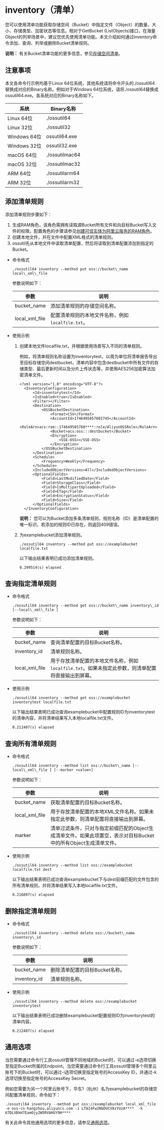 # inventory（清单）

您可以使用清单功能获取存储空间（Bucket）中指定文件（Object）的数量、大小、存储类型、加密状态等信息。相对于GetBucket \(ListObjects\)接口，在海量Object的列举场景中，建议您优先使用清单功能。本文介绍如何通过inventory命令添加、查询、列举或删除Bucket清单规则。

**说明：** 有关Bucket清单功能的更多信息，参见[存储空间清单](/intl.zh-CN/开发指南/存储空间（Bucket）/存储空间清单.md)。

## 注意事项

本文各命令行示例均基于Linux 64位系统，其他系统请将命令开头的./ossutil64替换成对应的Binary名称。例如对于Windows 64位系统，请将./ossutil64替换成ossutil64.exe。各系统对应的Binary名称如下。

|系统|Binary名称|
|--|--------|
|Linux 64位|./ossutil64|
|Linux 32位|./ossutil32|
|Windows 64位|ossutil64.exe|
|Windows 32位|ossutil32.exe|
|macOS 64位|./ossutilmac64|
|macOS 32位|./ossutilmac32|
|ARM 64位|./ossutilarm64|
|ARM 32位|./ossutilarm32|

## 添加清单规则

添加清单规则步骤如下：

1.  生成RAM角色，该角色需拥有读取源Bucket所有文件和向目标Bucket写入文件的权限。配置角色的步骤请参见[创建可信实体为阿里云服务的RAM角色](/intl.zh-CN/角色管理/创建RAM角色/创建可信实体为阿里云服务的RAM角色.md)。
2.  创建本地文件，并在文件中配置XML格式的清单规则。
3.  ossutil先从本地文件中读取清单配置，然后将读取到清单配置添加到指定的Bucket。

-   命令格式

    ```
    ./ossutil64 inventory --method put oss://bucket\_name local\_xml\_file
    ```

    参数说明如下：

    |参数|说明|
    |--|--|
    |bucket\_name|添加清单规则的存储空间名称。|
    |local\_xml\_file|配置清单规则的本地文件名称，例如`localfile.txt`。|

-   使用示例
    1.  创建本地文件localfile.txt，并根据使用场景写入不同的清单规则。

        例如，将清单规则名称设置为inventorytest，以周为单位将清单报告导出至目标存储空间destbucket，清单内容中包含destbucket中所有文件的存储类型、最后更新时间以及分片上传状态等，并使用AES256加密算法加密清单文件。

        ```
        <?xml version="1.0" encoding="UTF-8"?>
          <InventoryConfiguration>
              <Id>inventorytest</Id>
              <IsEnabled>true</IsEnabled>
              <Filter></Filter>
              <Destination>
                  <OSSBucketDestination>
                      <Format>CSV</Format>
                      <AccountId>1746495857602745</AccountId>
                      <RoleArn>acs:ram::174649585760****:role/AliyunOSSRole</RoleArn>
                      <Bucket>acs:oss:::destbucket</Bucket>
                      <Encryption>
                          <SSE-OSS></SSE-OSS>
                      </Encryption>
                  </OSSBucketDestination>
              </Destination>
              <Schedule>
                  <Frequency>Weekly</Frequency>
              </Schedule>
              <IncludedObjectVersions>All</IncludedObjectVersions>
              <OptionalFields>
                  <Field>LastModifiedDate</Field>
                  <Field>StorageClass</Field>
                  <Field>IsMultipartUploaded</Field>
                  <Field>ETag</Field>
                  <Field>EncryptionStatus</Field>
                  <Field>Size</Field>
              </OptionalFields>
          </InventoryConfiguration>
        ```

        **说明：** 您可以为Bucket添加多条清单规则，规则名称（ID）是清单配置的唯一标识。若添加的规则ID已存在，则返回409错误。

    2.  为examplebucket添加清单规则。

        ```
        ./ossutil64 inventory --method put oss://examplebucket localfile.txt
        ```

        以下输出结果表明已成功添加清单规则。

        ```
        0.299514(s) elapsed
        ```


## 查询指定清单规则

-   命令格式

    ```
    ./ossutil64 inventory --method get oss://bucket\_name inventory\_id [--local\_xml\_file ]
    ```

    参数说明如下：

    |参数|说明|
    |--|--|
    |bucket\_name|查询清单配置的目标Bucket名称。|
    |inventory\_id|清单规则名称。|
    |local\_xml\_file|用于存放清单配置的本地文件名称，例如`localfile.txt`。如果未指定此参数，则清单配置将直接输出到屏幕。|

-   使用示例

    ```
    ./ossutil64 inventory --method get oss://examplebucket inventorytest localfile.txt
    ```

    以下输出结果表明已成功查询examplebucket中配置规则ID为inventorytest的清单内容，并将清单结果写入本地localfile.txt文件。

    ```
    0.212407(s) elapsed
    ```


## 查询所有清单规则

-   命令格式

    ```
    ./ossutil64 inventory --method list oss://bucket\_name [--local\_xml\_file ] [--marker <value>]
    ```

    参数说明如下：

    |参数|说明|
    |--|--|
    |bucket\_name|获取清单配置的目标Bucket名称。|
    |local\_xml\_file|用于存放清单配置的本地XML文件名称。如果未指定此参数，则清单配置将直接输出到屏幕。|
    |marker|清单过滤条件，只对与指定前缀匹配的Object生成清单文件。如果此项置空，表示对目标Bucket中的所有Object生成清单文件。|

-   使用示例

    ```
    ./ossutil64 inventory --method list oss://examplebucket localfile.txt dest
    ```

    以下输出结果表明已成功查询examplebucket下与dest前缀匹配的文件包含的所有清单规则，并将清单结果写入本地localfile.txt文件。

    ```
    0.216897(s) elapsed
    ```


## 删除指定清单规则

-   命令格式

    ```
    ./ossutil64 inventory --method delete oss://bucket\_name inventory\_id
    ```

    参数说明如下：

    |参数|说明|
    |--|--|
    |bucket\_name|删除清单配置的目标Bucket名称。|
    |inventory\_id|清单规则名称。|

-   使用示例

    ```
    ./ossutil64 inventory --method delete oss://examplebucket inventorytest
    ```

    以下输出结果表明已成功删除examplebucket配置规则ID为inventorytest的清单内容。

    ```
    0.212407(s) elapsed
    ```


## 通用选项

当您需要通过命令行工具ossutil管理不同地域的Bucket时，可以通过-e选项切换至指定Bucket所属的Endpoint。当您需要通过命令行工具ossutil管理多个阿里云账号下的Bucket时，可以通过-i选项切换至指定账号的AccessKey ID，并通过-k选项切换至指定账号的AccessKey Secret。

例如您需要为另一个阿里云账号下，华东1（杭州）名为examplebucket的存储空间配置清单规则，命令如下：

```
./ossutil64 inventory --method put oss://examplebucket local_xml_file -e oss-cn-hangzhou.aliyuncs.com -i LTAI4Fw2NbDUCV8zYUzA****  -k 67DLVBkH7EamOjy2W5RVAHUY9H****
```

有关此命令其他通用选项的更多信息，请参见[通用选项](/intl.zh-CN/常用工具/命令行工具ossutil/查看选项.md)。

